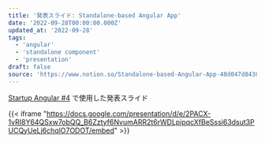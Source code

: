 ```yaml
---
title: '発表スライド: Standalone-based Angular App'
date: '2022-09-28T00:00:00.000Z'
updated_at: '2022-09-28'
tags:
  - 'angular'
  - 'standalone component'
  - 'presentation'
draft: false
source: 'https://www.notion.so/Standalone-based-Angular-App-48d047d843834029a49a35e649f01a9d'
---
```


[Startup Angular #4](https://voicy.connpass.com/event/258261/) で使用した発表スライド

{{< iframe "https://docs.google.com/presentation/d/e/2PACX-1vRI8Y64QSxw7obQQ_B6Zztyf6NvumARR2t6rWDLpipqcXfBeSssi63dsut3PUCQyUeLj6chqlO7ODOT/embed" >}}
